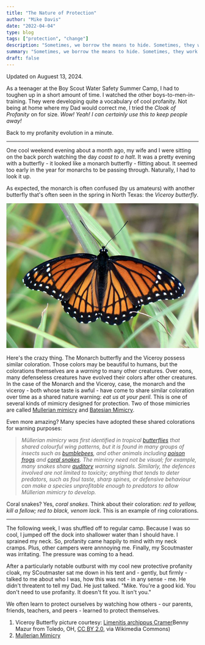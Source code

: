 ```yaml
---
title: "The Nature of Protection"
author: "Mike Davis"
date: "2022-04-04"
type: blog
tags: ["protection", "change"]
description: "Sometimes, we borrow the means to hide. Sometimes, they work. Other times, they don't. The effort to protect ourselves seems forced by evolution. Maybe, though, we can do better."
summary: "Sometimes, we borrow the means to hide. Sometimes, they work. Other times, they don't. The effort to protect ourselves seems forced by evolution. Maybe, though, we can do better. My profanity evolution..."
draft: false
---
```

Updated on Auguest 13, 2024.

As a teenager at the Boy Scout Water Safety Summer Camp, I had to toughen up in a short amount of time. I watched the other boys-to-men-in-training. They were developing quite a vocabulary of cool profanity. Not being at home where my Dad would correct me, I tried the *Cloak of Profanity* on for size. *Wow! Yeah! I can certainly use this to keep people away!*

Back to my profanity evolution in a minute. 

***

One cool weekend evening about a month ago, my wife and I were sitting on the back porch watching the day *coast to a halt*. It was a pretty evening with a butterfly - it looked like a monarch butterfly - flitting about. It seemed too early in the year for monarchs to be passing through. Naturally, I had to look it up. 

As expected, the monarch is often confused (by us amateurs) with another butterfly that's often seen in the spring in North Texas: the *Viceroy butterfly*. 

![Butterfly](/images/blog/20220404215102.png)

Here's the crazy thing. The Monarch butterfly and the Viceroy possess similar coloration. Those colors may be beautiful to humans, but the colorations themselves are a *warning* to many other creatures. Over eons, many defenseless creatures have evolved their colors after other creatures. In the case of the Monarch and the Viceroy,  case, the monarch and the viceroy - both whose taste is awful - have come to share similar coloration over time as a shared nature warning: *eat us at your peril*. This is one of several kinds of mimicry designed for protection. Two of those mimicries are called [Mullerian mimicry](https://en.wikipedia.org/wiki/M%C3%BCllerian_mimicry) and [Batesian Mimicry](https://en.wikipedia.org/wiki/Batesian_mimicry). 

Even more amazing? Many species have adopted these shared colorations for warning purposes: 

>*Müllerian mimicry was first identified in tropical [butterflies](https://en.wikipedia.org/wiki/Butterfly) that shared colourful wing patterns, but it is found in many groups of insects such as [bumblebees](https://en.wikipedia.org/wiki/Bumblebee), and other animals including [poison frogs](https://en.wikipedia.org/wiki/Ranitomeya) and [coral snakes](https://en.wikipedia.org/wiki/Coral_snake). The mimicry need not be visual; for example, many snakes share [auditory](https://en.wikipedia.org/wiki/Hearing_(sense)) warning signals. Similarly, the defences involved are not limited to toxicity; anything that tends to deter predators, such as foul taste, sharp spines, or defensive behaviour can make a species unprofitable enough to predators to allow Müllerian mimicry to develop.*

Coral snakes? Yes, *coral snakes*. Think about their coloration: *red to yellow, kill a fellow; red to black, venom lack*. This is an example of ring colorations. 

***

The following week, I was shuffled off to regular camp. Because I was so cool, I jumped off the dock into shallower water than I should have. I sprained my neck. So, profanity came happily to mind with my neck cramps. Plus, other campers were annnoying me. Finally, my Scoutmaster was irritating. The pressure was coming to a head. 

After a particularly notable outburst with my cool new protective profanity cloak, my SCoutmaster sat me down in his tent and - gently, but firmly - talked to me about who I was, how this was not - in any sense - me. He didn't threatent to tell my Dad. He just talked. "Mike. You're a good kid. You don't need to use profanity. It doesn't fit you. It isn't you."

We often learn to protect ourselves by watching how others - our parents, friends, teachers, and peers - learned to protect themselves. 

1.  Viceroy Butterfly picture courtesy: [Limenitis archippus Cramer](https://commons.wikimedia.org/wiki/File:Limenitis_archippus_Cramer.jpg)Benny Mazur from Toledo, OH, [CC BY 2.0](https://creativecommons.org/licenses/by/2.0), via Wikimedia Commons)
2. [Mullerian Mimicry](https://en.wikipedia.org/wiki/M%C3%BCllerian_mimicry)
